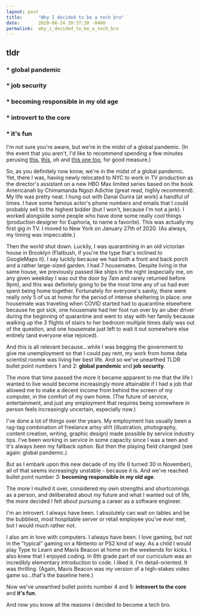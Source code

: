 ```yaml
---
layout: post
title:      "Why I decided to be a tech bro"
date:       2020-08-24 20:37:30 -0400
permalink:  why_i_decided_to_be_a_tech_bro
---
```



## **tldr**

### * global pandemic
### * job security
### * becoming responsible in my old age
### * introvert to the core
### * it's fun


I'm not sure you're aware, but we're in the midst of a global pandemic. (In the event that you aren't, I'd like to recommend spending a few minutes perusing [this](https://www.cdc.gov/coronavirus/2019-ncov/prevent-getting-sick/diy-cloth-face-coverings.html), [this](https://www.cnn.com/world/live-news/coronavirus-pandemic-08-24-20-intl/index.html), oh and [this one too](https://www.nytimes.com/interactive/2020/us/coronavirus-us-cases.html), for good measure.) 

So, as you definitely now know, we're in the midst of a global pandemic. Yet, there I was, having newly relocated to NYC to work in TV production as the director's assistant on a new HBO Max limited series based on the book Americanah by Chimamanda Ngozi Adichie (great read, highly recommend). My life was pretty neat. I hung out with Danai Gurira (at work) a handful of times. I have some famous actor's phone numbers and emails that I could probably sell to the highest bidder (but I won't, because I'm not a jerk). I worked alongside some people who have done some really cool things (production designer for Euphoria, to name a favorite). This was actually my first gig in TV. I moved to New York on January 27th of 2020. (As always, my timing was impeccable.)

Then the world shut down. Luckily, I was quarantining in an old victorian house in Brooklyn (Flatbush, if you're the type that's inclined to GoogleMaps it). I say luckily because we had both a front and back porch and a rather large-sized garden. I had 7 housemates. Despite living in the same house, we previously passed like ships in the night (especially me, on any given weekday I was out the door by 7am and rarely returned before 9pm), and this was definitely going to be the most time any of us had ever spent being home together. Fortunately for everyone's sanity, there were really only 5 of us at home for the period of intense sheltering in place: one housemate was traveling when COVID started had to quarantine elsewhere because he got sick, one housemate had her foot run over by an uber driver during the beginning of quarantine and went to stay with her family because walking up the 3 flights of stairs to her bedroom multiple times daily was out of the question, and one housemate just left to wait it out somewhere else entirely (and everyone else rejoiced).

And this is all relevant because...while I was begging the government to give me unemployment so that I could pay rent, my work from home data scientist roomie was living her best life. And so we've unearthed TLDR bullet point numbers 1 and 2: **global pandemic** and **job security**.

The more that time passed the more it became apparent to me that the life I wanted to live would become increasingly more attainable if I had a job that allowed me to make a decent income from behind the screen of my computer, in the comfort of my own home. (The future of service, entertainment, and just any employment that requires being somewhere in person feels increasingly uncertain, especially now.)

I've done a lot of things over the years. My employment has usually been a rag-tag combination of freelance artsy sh!t (illustration, photography, content creation, writing, graphic design) made possible by service industry tips. I've been working in service in some capacity since I was a teen and it's always been my fallback option. But then the playing field changed (see again: global pandemic.)

But as I embark upon this new decade of my life (I turned 30 in November), all of that seems increasingly unstable - because it is. And we've reached bullet point number 3: **becoming responsible in my old age**.

The more I mulled it over, considered my own strengths and shortcomings as a person, and deliberated about my future and what I wanted out of life, the more decided I felt about pursuing a career as a software engineer.

I'm an introvert. I always have been. I absolutely can wait on tables and be the bubbliest, most hospitable server or retail employee you've ever met, but I would much rather not.

I also am in love with computers. I always have been. I love gaming, but not in the "typical" gaming on a Nintento or PS2 kind of way. As a child I would play Type to Learn and Mavis Beacon at home on the weekends for kicks. I also knew that I enjoyed coding. In 6th grade part of our curriculum was an incredibly elementary introduction to code. I liked it. I'm detail-oriented. It was thrilling. (Again, Mavis Beacon was my version of a high-stakes video game so...that's the baseline here.)

Now we've unearthed bullet points number 4 and 5: **introvert to the core** and **it's fun**.


And now you know all the reasons I decided to become a tech bro. 



